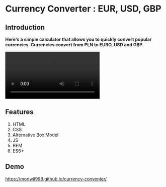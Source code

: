# Currency Converter : EUR, USD, GBP

## Introduction

**Here's a simple calculator that allows you to quickly convert popular currencies.
Currencies convert from PLN to EURO, USD and GBP.**

![Currency Converter](./images/video.mp4)

## Features

1. HTML
1. CSS
1. Alternative Box Model
1. JS
1. BEM
1. ES6+

## Demo

https://monwil999.github.io/currency-conventer/
